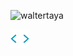 <p align="left"> <img src="https://komarev.com/ghpvc/?username=waltertaya&label=Profile%20Views&color=430680&style=flat" alt="waltertaya" /> </p>

<a href="https://bit.ly/waltertaya">
<img src="static/codegif.webp" width ="30">
</a>
